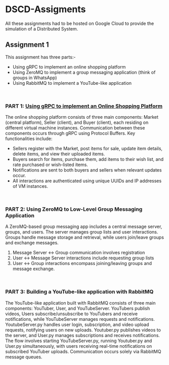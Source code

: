 # DSCD-Assigments
All these assignments had to be hosted on Google Cloud to provide the simulation of a Distributed System. <br>
## Assignment 1
This assignment has three parts:-<br>
<ul>
<li>Using gRPC to implement an online shopping platform</li>
<li>Using ZeroMQ to implement a group messaging application (think of groups in WhatsApp)</li>
<li>Using RabbitMQ to implement a YouTube-like application</li>
</ul>
<br>

### PART 1: <u>Using gRPC to implement an Online Shopping Platform</u>
The online shopping platform consists of three main components: Market (central platform), Seller (client), and Buyer (client), each residing on different virtual machine instances. Communication between these components occurs through gRPC using Protocol Buffers. Key functionalities include:
<ul>
<li>Sellers register with the Market, post items for sale, update item details, delete items, and view their uploaded items.</li>
<li>Buyers search for items, purchase them, add items to their wish list, and rate purchased or wish-listed items.</li>
<li>Notifications are sent to both buyers and sellers when relevant updates occur.</li>
<li>All interactions are authenticated using unique UUIDs and IP addresses of VM instances.</li>
</ul>
<br>

### PART 2: Using ZeroMQ to Low-Level Group Messaging Application
A ZeroMQ-based group messaging app includes a central message server, groups, and users. The server manages group lists and user interactions. Groups handle message storage and retrieval, while users join/leave groups and exchange messages. 
<ol>
<li>Message Server ↔ Group communication involves registration</li>
<li>User ↔ Message Server interactions include requesting group lists</li>
<li>User ↔ Group interactions encompass joining/leaving groups and message exchange.</li>
</ol>
<br>

### PART 3: Building a YouTube-like application with RabbitMQ
The YouTube-like application built with RabbitMQ consists of three main components: YouTuber, User, and YouTubeServer. YouTubers publish videos, Users subscribe/unsubscribe to YouTubers and receive notifications, while YouTubeServer manages requests and notifications. YoutubeServer.py handles user login, subscription, and video upload requests, notifying users on new uploads. Youtuber.py publishes videos to the server, and User.py manages subscriptions and receives notifications. The flow involves starting YouTubeServer.py, running Youtuber.py and User.py simultaneously, with users receiving real-time notifications on subscribed YouTuber uploads. Communication occurs solely via RabbitMQ message queues. <br><br><br><br>
